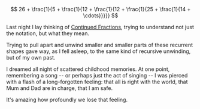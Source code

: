 $$
26 + \frac{1}{5 + \frac{1}{12 + \frac{1}{12 + \frac{1}{25 + \frac{1}{14 + \cdots}}}}}
$$

Last night I lay thinking of
[Continued Fractions](http://en.wikipedia.org/wiki/Continued_fraction),
trying to understand not just the notation, but what they mean.

Trying to pull apart and unwind smaller and smaller parts of these
recurrent shapes gave way, as I fell asleep, to the same kind of
recursive unwinding, but of my own past.

I dreamed all night of scattered childhood memories. At one point,
remembering a song -- or perhaps just the act of singing -- I was
pierced with a flash of a long-forgotten feeling: that all is right
with the world, that Mum and Dad are in charge, that I am safe.

It's amazing how profoundly we lose that feeling.
